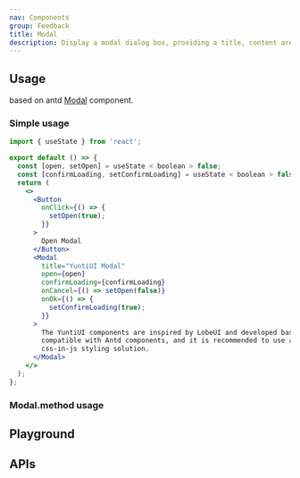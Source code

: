 ```yaml
---
nav: Components
group: Feedback
title: Modal
description: Display a modal dialog box, providing a title, content area, and action buttons.
---
```


## Usage

based on antd [Modal](https://ant.design/components/modal-cn/) component.

### Simple usage

```jsx | pureimport { Button, Modal } from '@yuntijs/ui';
import { useState } from 'react';

export default () => {
  const [open, setOpen] = useState < boolean > false;
  const [confirmLoading, setConfirmLoading] = useState < boolean > false;
  return (
    <>
      <Button
        onClick={() => {
          setOpen(true);
        }}
      >
        Open Modal
      </Button>
      <Modal
        title="YuntiUI Modal"
        open={open}
        confirmLoading={confirmLoading}
        onCancel={() => setOpen(false)}
        onOk={() => {
          setConfirmLoading(true);
        }}
      >
        The YuntiUI components are inspired by LobeUI and developed based on Antd components, fully
        compatible with Antd components, and it is recommended to use antd-style as the default
        css-in-js styling solution.
      </Modal>
    </>
  );
};
```

<code src="./demos/index.tsx" center></code>

### Modal.method usage

<code src="./demos/Method.tsx" center></code>

## Playground

<code src="./demos/Playground.tsx" nopadding></code>

## APIs

<API></API>
